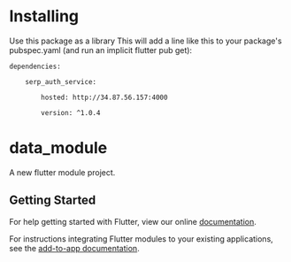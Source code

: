 # Installing

Use this package as a library This will add a line like this to your package's pubspec.yaml (and run an implicit flutter pub get):  

    dependencies: 

        serp_auth_service: 

            hosted: http://34.87.56.157:4000 

            version: ^1.0.4
# data_module

A new flutter module project.

## Getting Started

For help getting started with Flutter, view our online
[documentation](https://flutter.dev/).

For instructions integrating Flutter modules to your existing applications,
see the [add-to-app documentation](https://flutter.dev/docs/development/add-to-app).
